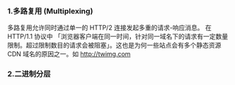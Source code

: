 ### 1.多路复用 (Multiplexing)
多路复用允许同时通过单一的 HTTP/2 连接发起多重的请求-响应消息。
在 HTTP/1.1 协议中 「浏览器客户端在同一时间，针对同一域名下的请求有一定数量限制。超过限制数目的请求会被阻塞」。这也是为何一些站点会有多个静态资源 CDN 域名的原因之一。如 http://twimg.com

### 2.二进制分层


